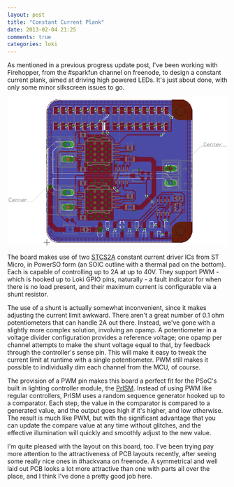 ```yaml
---
layout: post
title: "Constant Current Plank"
date: 2013-02-04 21:25
comments: true
categories: loki
---
```


As mentioned in a previous progress update post, I've been working with Firehopper, from the #sparkfun channel on freenode, to design a constant current plank, aimed at driving high powered LEDs. It's just about done, with only some minor silkscreen issues to go.

![](https://github.com/arachnidlabs/loki/blob/master/schematics/currentplank/currentplank-layout.png?raw=true)

The board makes use of two [STCS2A](http://www.st.com/internet/com/TECHNICAL_RESOURCES/TECHNICAL_LITERATURE/DATASHEET/CD00185795.pdf) constant current driver ICs from ST Micro, in PowerSO form (an SOIC outline with a thermal pad on the bottom). Each is capable of controlling up to 2A at up to 40V. They support PWM - which is hooked up to Loki GPIO pins, naturally - a fault indicator for when there is no load present, and their maximum current is configurable via a shunt resistor.

The use of a shunt is actually somewhat inconvenient, since it makes adjusting the current limit awkward. There aren't a great number of 0.1 ohm potentiometers that can handle 2A out there. Instead, we've gone with a slightly more complex solution, involving an opamp. A potentiometer in a voltage divider configuration provides a reference voltage; one opamp per channel attempts to make the shunt voltage equal to that, by feedback through the controller's sense pin. This will make it easy to tweak the current limit at runtime with a single potentiometer. PWM still makes it possible to individually dim each channel from the MCU, of course.

The provision of a PWM pin makes this board a perfect fit for the PSoC's built in lighting controller module, the [PrISM](http://www.cypress.com/?rID=48890). Instead of using PWM like regular controllers, PrISM uses a random sequence generator hooked up to a comparator. Each step, the value in the comparator is compared to a generated value, and the output goes high if it's higher, and low otherwise. The result is much like PWM, but with the significant advantage that you can update the compare value at any time without glitches, and the effective illumination will quickly and smoothly adjust to the new value.

I'm quite pleased with the layout on this board, too. I've been trying pay more attention to the attractiveness of PCB layouts recently, after seeing some really nice ones in #hackvana on freenode. A symmetrical and well laid out PCB looks a lot more attractive than one with parts all over the place, and I think I've done a pretty good job here.